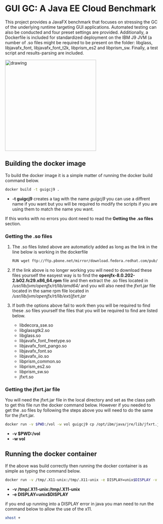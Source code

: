 # GUI GC: A Java EE Cloud Benchmark

This project provides a JavaFX benchmark that focuses on stressing the GC of the underlying runtime targeting GUI applications. Automated testing can also be conducted and four preset settings are provided. Additionally, a Dockerfile is included for standardized deployment on the IBM J9 JVM (a number of .so files might be required to be present on the folder: libglass, libjavafx_font, libjavafx_font_t2k, libprism_es2 and libprism_sw. Finally, a test script and results-parsing are included.

<img src="Screenshot.png?raw=true" alt="drawing" width="300"/>

## Building the docker image
To build the docker image it is a simple matter of running the docker build command below.

```bash
docker build -t guigcj9 .
```
* **-t guigcj9** creates a tag with the name *guigcj9* you can use a diffrent name if you want but you will be required to modify the scripts if you are using them to match the name you want. 

If this works with no errors you dont need to read the **Getting the .so files** section.

### Getting the .so files
1. The .so files listed above are automaticly added as long as the link in the line below is working in the dockerfile 
    ```bash
    RUN wget ftp://ftp.pbone.net/mirror/download.fedora.redhat.com/pub/fedora/linux/updates/29/Everything/x86_64/Packages/o/openjfx-8.0.202-2.b02.fc29.x86_64.rpm
    ```
2. If the link above is no longer working you will need to download these files yourself the easyest way is to find the **openjfx-8.0.202-2.b02.fc29.x86_64.rpm** file and then extract the .so files located in */usr/lib/jvm/openjfx/rt/lib/amd64/* and you will also need the jfxrt.jar file located in the same rpm file located in */usr/lib/jvm/openjfx/rt/lib/ext/jfxrt.jar*

3. If both the options above fail to work then you will be required to find these .so files yourself the files that you will be required to find are listed below.
    * libdecora_sse.so
    * libglassgtk2.so
    * libglass.so
    * libjavafx_font_freetype.so
    * libjavafx_font_pango.so
    * libjavafx_font.so
    * libjavafx_iio.so
    * libprism_common.so
    * libprism_es2.so
    * libprism_sw.so
    * jfxrt.so


### Getting the jfxrt.jar file
You will need the jfxrt.jar file in the local directory and set as the class path to get this file run the docker command below. However if you needed to get the .so files by following the steps above you will need to do the same for the jfxrt.jar.

```bash
docker run -v $PWD:/vol -w vol guigcj9 cp /opt/ibm/java/jre/lib/jfxrt.jar /vol
```
* **-v $PWD:/vol**
* **-w vol**

## Running the docker container
If the above was build correctly then running the docker container is as simple as typing the command below.

```bash
docker run -v /tmp/.X11-unix:/tmp/.X11-unix -e DISPLAY=unix$DISPLAY -v $PWD:/vol -w /vol guigcj9 java  -cp .:./jfxrt.jar GUIGCBench
```

* **-v /tmp/.X11-unix:/tmp/.X11-unix**
* **-e DISPLAY=unix$DISPLAY**


if you end up running into a DISPLAY error in java you man need to run the command below to allow the use of the x11.

```bash
xhost +
```
